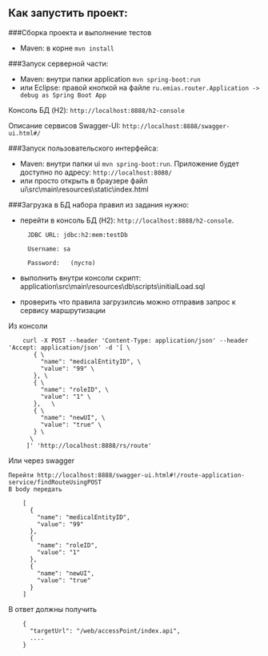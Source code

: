 ## Как запустить проект:


###Сборка проекта и выполнение тестов
* Maven: в корне `mvn install`


###Запуск серверной части:

* Maven: внутри папки application `mvn spring-boot:run`
* или Eclipse: правой кнопкой на файле `ru.emias.router.Application -> debug as Spring Boot App` 

Консоль БД (H2): `http://localhost:8888/h2-console`

Описание сервисов Swagger-UI: `http://localhost:8888/swagger-ui.html#/`

###Запуск пользовательского интерфейса:

* Maven: внутри папки ui `mvn spring-boot:run`. Приложение будет доступно по адресу: `http://localhost:8080/`
* или просто открыть в браузере файл  ui\src\main\resources\static\index.html



###Загрузка в БД набора правил из задания нужно: 

* перейти в консоль БД (H2): `http://localhost:8888/h2-console`. 

		JDBC URL: jdbc:h2:mem:testDb
		
		Username: sa
		
		Password:   (пусто)

* выполнить внутри консоли скрипт: application\src\main\resources\db\scripts\initialLoad.sql 

* проверить что правила загрузилсиь можно отправив запрос к сервису маршрутизации

Из консоли

        curl -X POST --header 'Content-Type: application/json' --header 'Accept: application/json' -d '[ \ 
           { \ 
             "name": "medicalEntityID", \ 
             "value": "99" \ 
           }, \ 
           { \ 
             "name": "roleID", \ 
             "value": "1" \ 
           },   \ 
           { \ 
             "name": "newUI", \ 
             "value": "true" \ 
           } \ 
          \ 
         ]' 'http://localhost:8888/rs/route'

    
Или через swagger

    Перейти http://localhost:8888/swagger-ui.html#!/route-application-service/findRouteUsingPOST
    В body передать
    
        [
          {
            "name": "medicalEntityID",
            "value": "99"
          },
          {
            "name": "roleID",
            "value": "1"
          },  
          {
            "name": "newUI",
            "value": "true"
          }
        ]

В ответ должны получить

        {
          "targetUrl": "/web/accessPoint/index.api",
          ....
        }

